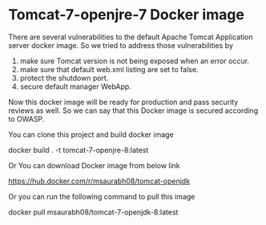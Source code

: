 # Tomcat-7-openjre-7 Docker image 

There are several vulnerabilities to the default Apache Tomcat Application server docker image.
So we tried to address those vulnerabilities by 
  1. make sure Tomcat version is not being exposed when an error occur.
  2. make sure that default web.xml listing are set to false.
  3. protect the shutdown port.
  4. secure default manager WebApp.
  
Now this docker image will be ready for production and pass security reviews as well.
So we can say that this Docker image is secured according to OWASP.

You can clone this project and build docker image

docker build . -t tomcat-7-openjre-8:latest

Or You can download Docker image from below link

https://hub.docker.com/r/msaurabh08/tomcat-openjdk

Or you can run the following command to pull this image

docker pull msaurabh08/tomcat-7-openjdk-8:latest
